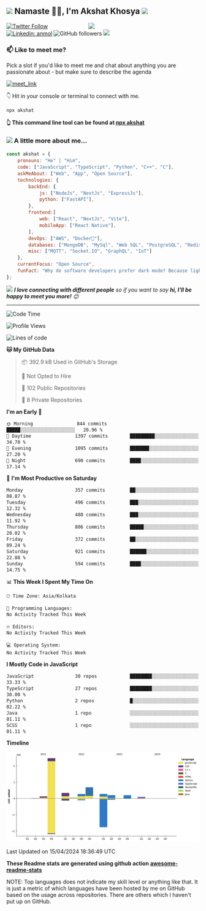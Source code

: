 <h2><img src="https://emojis.slackmojis.com/emojis/images/1531849430/4246/blob-sunglasses.gif?1531849430" width="30"/> Namaste 🙏🏻, I'm Akshat Khosya <img src="https://media.giphy.com/media/12oufCB0MyZ1Go/giphy.gif" width="50"></h2>
<img align='right' src="https://media.giphy.com/media/836HiJc7pgzy8iNXCn/giphy.gif" width="290">


[![Twitter Follow](https://img.shields.io/twitter/follow/akshatkhosya?label=Follow)](https://twitter.com/akshatkhosya)
[![Linkedin: anmol](https://img.shields.io/badge/-akshat-blue?style=flat-square&logo=Linkedin&logoColor=white&link=https://www.linkedin.com/in/akshatkhosya/)](https://www.linkedin.com/in/akshatkhosya/)
![GitHub followers](https://img.shields.io/github/followers/akshat-khosya?label=Follow&style=social)
![](https://komarev.com/ghpvc/?username=akshat-khosya&label=Profile%20views&color=0e75b6&style=flat)


### 📫 Like to meet me?

Pick a slot if you'd like to meet me and chat about anything you are passionate about - but make sure to describe the agenda

<a href="https://calendly.com/akshatkhosya/30min" target="_blank"><img width="498" alt="meet_link" src="https://user-images.githubusercontent.com/15426564/144297439-f530f383-e73e-41e0-9914-a9b7d3f432e5.png"></a>

👇 Hit in your console or terminal to connect with me.

```bash
npx akshat
```
**👆 This command line tool can be found at [npx akshat](https://github.com/akshat/npx_card)**

### <img src="https://media.giphy.com/media/VgCDAzcKvsR6OM0uWg/giphy.gif" width="50"> A little more about me...  

```javascript
const akshat = {
    pronouns: "He" | "Him",
    code: ["JavaScript", "TypeScript", "Python", "C++", "C"],
    askMeAbout: ["Web", "App", "Open Source"],
    technologies: {
        backEnd: {
            js: ["NodeJs", "NestJs", "ExpressJs"],
            python: ["FastAPI"],
        },
        frontend:[
            web: ["React", "NextJs", "Vite"],
            mobileApp: ["React Native"],
        ],
        devOps: ["AWS", "Docker🐳"],
        databases: ["MongoDB", "MySql", "Web SQL", "PostgreSQL", "Redis"],
        misc: ["MQTT", "Socket.IO", "GraphQL", "IoT"]
    },
    currentFocus: "Open Source",
    funFact: "Why do software developers prefer dark mode? Because light attracts bugs!"
};
```

<img src="https://media.giphy.com/media/LnQjpWaON8nhr21vNW/giphy.gif" width="60"> <em><b>I love connecting with different people</b> so if you want to say <b>hi, I'll be happy to meet you more!</b> 😊</em>

---
<!--START_SECTION:waka-->
![Code Time](http://img.shields.io/badge/Code%20Time-0%20secs-blue)

![Profile Views](http://img.shields.io/badge/Profile%20Views-0-blue)

![Lines of code](https://img.shields.io/badge/From%20Hello%20World%20I%27ve%20Written-4.7%20million%20lines%20of%20code-blue)

**🐱 My GitHub Data** 

> 📦 392.9 kB Used in GitHub's Storage 
 > 
> 🚫 Not Opted to Hire
 > 
> 📜 102 Public Repositories 
 > 
> 🔑 8 Private Repositories 
 > 
**I'm an Early 🐤** 

```text
🌞 Morning                844 commits         █████░░░░░░░░░░░░░░░░░░░░   20.96 % 
🌆 Daytime                1397 commits        █████████░░░░░░░░░░░░░░░░   34.70 % 
🌃 Evening                1095 commits        ███████░░░░░░░░░░░░░░░░░░   27.20 % 
🌙 Night                  690 commits         ████░░░░░░░░░░░░░░░░░░░░░   17.14 % 
```
📅 **I'm Most Productive on Saturday** 

```text
Monday                   357 commits         ██░░░░░░░░░░░░░░░░░░░░░░░   08.87 % 
Tuesday                  496 commits         ███░░░░░░░░░░░░░░░░░░░░░░   12.32 % 
Wednesday                480 commits         ███░░░░░░░░░░░░░░░░░░░░░░   11.92 % 
Thursday                 806 commits         █████░░░░░░░░░░░░░░░░░░░░   20.02 % 
Friday                   372 commits         ██░░░░░░░░░░░░░░░░░░░░░░░   09.24 % 
Saturday                 921 commits         ██████░░░░░░░░░░░░░░░░░░░   22.88 % 
Sunday                   594 commits         ████░░░░░░░░░░░░░░░░░░░░░   14.75 % 
```


📊 **This Week I Spent My Time On** 

```text
🕑︎ Time Zone: Asia/Kolkata

💬 Programming Languages: 
No Activity Tracked This Week

🔥 Editors: 
No Activity Tracked This Week

💻 Operating System: 
No Activity Tracked This Week
```

**I Mostly Code in JavaScript** 

```text
JavaScript               30 repos            ████████░░░░░░░░░░░░░░░░░   33.33 % 
TypeScript               27 repos            ████████░░░░░░░░░░░░░░░░░   30.00 % 
Python                   2 repos             █░░░░░░░░░░░░░░░░░░░░░░░░   02.22 % 
Java                     1 repo              ░░░░░░░░░░░░░░░░░░░░░░░░░   01.11 % 
SCSS                     1 repo              ░░░░░░░░░░░░░░░░░░░░░░░░░   01.11 % 
```



**Timeline**

![Lines of Code chart](https://raw.githubusercontent.com/akshat-khosya/akshat-khosya/main/assets/bar_graph.png)


 Last Updated on 15/04/2024 18:36:49 UTC
<!--END_SECTION:waka-->

**These Readme stats are generated using github action [awesome-readme-stats](https://github.com/anmol098/waka-readme-stats)**

NOTE: Top languages does not indicate my skill level or anything like that. It is just a metric of which languages have been hosted by me on GitHub based on the usage across repositories. There are others which I haven't put up on GitHub.
